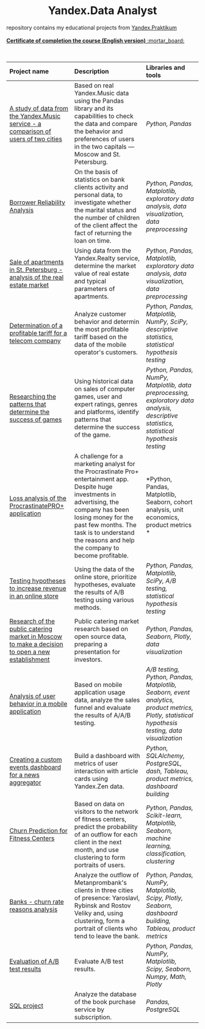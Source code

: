 <center><h1>Yandex.Data Analyst</h1></center>

<p align=left>
repository  contains my educational projects from <a href="https://praktikum.yandex.ru/">Yandex.Praktikum</a><br>

<br>
  <a href="https://drive.google.com/file/d/1qSkzmZpCH6ID-j-nFJFjbPeotpTP5ZFf/view?usp=sharing"><b>Certificate of completion the course (English version)</b> :mortar_board: </a><br>
</p><br>

| Project name | Description | Libraries and tools |
| :---------------------- | :---------------------- | :---------------------- |
| [A study of data from the Yandex.Music service - a comparison of users of two cities](https://github.com/taisiiap/DA_repository/tree/main/01_music_users_two_cities) | Based on real Yandex.Music data using the Pandas library and its capabilities to check the data and compare the behavior and preferences of users in the two capitals — Moscow and St. Petersburg.| *Python, Pandas* |
| [Borrower Reliability Analysis](https://github.com/taisiiap/DA_repository/tree/main/02_bank_project) | On the basis of statistics on bank clients activity and personal data, to investigate whether the marital status and the number of children of the client affect the fact of returning the loan on time.| *Python, Pandas, Matplotlib, exploratory data analysis, data visualization, data preprocessing* |
| [Sale of apartments in St. Petersburg - analysis of the real estate market](https://github.com/taisiiap/DA_repository/tree/main/03_real_estate_project) | Using data from the Yandex.Realty service, determine the market value of real estate and typical parameters of apartments.| *Python, Pandas, Matplotlib, exploratory data analysis, data visualization, data preprocessing* |
| [Determination of a profitable tariff for a telecom company](https://github.com/taisiiap/DA_repository/tree/main/04_determination_of_profitable_tariff_for_a_telecom_company) | Analyze customer behavior and determin the most profitable tariff based on the data of the mobile operator's customers.| *Python, Pandas, Matplotlib, NumPy, SciPy, descriptive statistics, statistical hypothesis testing* |
| [Researching the patterns that determine the success of games](https://github.com/taisiiap/DA_repository/tree/main/05_games_analysis_project) | Using historical data on sales of computer games, user and expert ratings, genres and platforms, identify patterns that determine the success of the game.| *Python, Pandas, NumPy, Matplotlib, data preprocessing, exploratory data analysis, descriptive statistics, statistical hypothesis testing* |
| [Loss analysis of the ProcrastinatePRO+ application](https://github.com/taisiiap/DA_repository/tree/main/06_loss_analysis_of_the_application) | A challenge for a marketing analyst for the Procrastinate Pro+ entertainment app. Despite huge investments in advertising, the company has been losing money for the past few months. The task is to understand the reasons and help the company to become profitable.| *Python, Pandas, Matplotlib, Seaborn, cohort analysis, unit economics, product metrics * |
| [Testing hypotheses to increase revenue in an online store](https://github.com/taisiiap/DA_repository/tree/main/07_evaluation_of_AB_results) | Using the data of the online store, prioritize hypotheses, evaluate the results of A/B testing using various methods.| *Python, Pandas, Matplotlib, SciPy, A/B testing, statistical hypothesis testing* |
| [Research of the public catering market in Moscow to make a decision to open a new establishment](https://github.com/taisiiap/DA_repository/tree/main/08_public_catering_market_for_investors) | Public catering market research based on open source data, preparing a presentation for investors.| *Python, Pandas, Seaborn, Plotly, data visualization* |
| [Analysis of user behavior in a mobile application](https://github.com/taisiiap/DA_repository/tree/main/09_user_behavior_in_a_mobile_app) | Based on mobile application usage data, analyze the sales funnel and evaluate the results of A/A/B testing.| *A/B testing, Python, Pandas, Matplotlib, Seaborn, event analytics, product metrics, Plotly, statistical hypothesis testing, data visualization* |
| [Creating a custom events dashboard for a news aggregator](https://github.com/taisiiap/DA_repository/tree/main/10_zen_user_experience_automatization_with_tableau) | Build a dashboard with metrics of user interaction with article cards using Yandex.Zen data.| *Python, SQLAlchemy, PostgreSQL, dash, Tableau, product metrics, dashboard building* |
| [Churn Prediction for Fitness Centers](https://github.com/taisiiap/DA_repository/tree/main/11_fitness_center_churn_rate_forecast) | Based on data on visitors to the network of fitness centers, predict the probability of an outflow for each client in the next month, and use clustering to form portraits of users. | *Python, Pandas, Scikit-learn, Matplotlib, Seaborn, machine learning, classification, clustering* |
| [Banks - churn rate reasons analysis](https://github.com/taisiiap/DA_repository/tree/main/12_bank_churn_rate_reasons_analysis_final_project) | Analyze the outflow of Metanprombank's clients in three cities of presence: Yaroslavl, Rybinsk and Rostov Veliky and, using clustering, form a portrait of clients who tend to leave the bank. | *Python, Pandas, NumPy, Matplotlib, Scipy, Plotly, Seaborn, dashboard building, Tableau, product metrics* |
| [Evaluation of A/B test results](https://github.com/taisiiap/DA_repository/tree/main/13_AB_testing_results_analysis_final_project) | Evaluate A/B test results. | *Python, Pandas, NumPy, Matplotlib, Scipy, Seaborn, Numpy, Math, Plotly* |
| [SQL project](https://github.com/taisiiap/DA_repository/tree/main/14_SQL_final_project) |Analyze the database of the book purchase service by subscription. | *Pandas, PostgreSQL* |